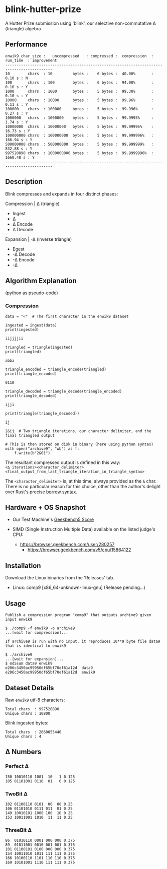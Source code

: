 # blink-hutter-prize
A Hutter Prize submission using 'blink', our selective non-commutative ∆ (triangle) algebra

## Performance

```
enwik9_char_size :   uncompressed   : compressed :  compression  :  run_time  : improvement
-------------------------------------------------------------------------------------------
10        chars  : 10         bytes :    6 bytes :  40.00%       :     0.10 s : N          
100       chars  : 100        bytes :    6 bytes :  94.00%       :     0.10 s : Y          
1000      chars  : 1000       bytes :    5 bytes :  99.30%       :     0.10 s : Y          
10000     chars  : 10000      bytes :    5 bytes :  99.96%       :     0.11 s : Y          
100000    chars  : 100000     bytes :    5 bytes :  99.996%      :     0.27 s : Y          
1000000   chars  : 1000000    bytes :    5 bytes :  99.9995%     :     1.74 s : Y          
10000000  chars  : 10000000   bytes :    5 bytes :  99.99996%    :    16.73 s : Y          
100000000 chars  : 100000000  bytes :    5 bytes :  99.999996%   :   166.94 s : Y          
500000000 chars  : 500000000  bytes :    5 bytes :  99.999999%   :   832.88 s : Y          
997520890 chars  : 1000000000 bytes :    5 bytes :  99.9999996%  :  1660.48 s : Y          
-------------------------------------------------------------------------------------------
```

## Description
Blink compresses and expands in four distinct phases:<br/>

Compression | ∆ (triangle)
- Ingest
- ∆
- ∆ Encode
- ∆ Decode

Expansion | -∆ (inverse triangle)
- Egest
- -∆ Decode
- -∆ Encode
- -∆

## Algorithm Explanation
(python as pseudo-code)

### Compression

```
data = "<"  # The first character in the enwik9 dataset
```

```
ingested = ingest(data)
print(ingested)

iijjjjii
```

```
triangled = triangle(ingested)
print(triangled)

abba
```

```
triangle_encoded = triangle_encode(triangled)
print(triangle_encoded)

0110
```

```
triangle_decoded = triangle_decode(triangle_encoded)
print(triangle_decoded)

ijji
```

```
print(triangle(triangle_decoded))

ij
```

```
2&ij  # Two triangle iterations, our character delimiter, and the final triangled output
```

```
# This is then stored on disk in binary (here using python syntax)
with open("archive9", "wb") as f:
    f.write(b"2&01")
```

The resultant compressed output is defined in this way: 
<br/>
`<∆ iterations><character_delimiter><final_output_from_last_triangle_iteration_in_triangle_syntax>`
<br/>

The `<character_delimiter>` is, at this time, always provided as the `&` char. There is no particular reason for this
choice, other than the author's delight over Rust's precise
[borrow syntax](https://doc.rust-lang.org/rust-by-example/scope/borrow.html).

## Hardware + OS Snapshot

-  Our Test Machine's [Geekbench5 Score](https://browser.geekbench.com/v5/cpu/16402194)

- SIMD (Single Instruction Multiple Data) available on the listed judge's CPU:
  - https://browser.geekbench.com/user/280257
    - https://browser.geekbench.com/v5/cpu/15864122

## Installation
Download the Linux binaries from the 'Releases' tab.

- Linux: comp9 \[x86_64-unknown-linux-gnu\] (Release pending...)

## Usage
`Publish a compression program "comp9" that outputs archive9 given input enwik9`
```
$ ./comp9 -f enwik9 -o archive9
...[wait for compression]...
```

`If archive9 is run with no input, it reproduces 10**9 byte file data9 that is identical to enwik9`
```
$ ./archive9
...[wait for expansion]...
$ md5sum data9 enwik9
e206c3450ac99950df65bf70ef61a12d  data9
e206c3450ac99950df65bf70ef61a12d  enwik9
```

## Dataset Details

Raw `enwik9` utf-8 characters:
```
Total chars  : 997520890
Unique chars : 10800
```

Blink ingested bytes:
```
Total chars  : 2660055440
Unique chars : 4
```

## ∆ Numbers

### Perfect ∆
```
150 10010110 1001  10   1 0.125
105 01101001 0110  01   0 0.125
```

### TwoBit ∆
```
102 01100110 0101  00  00 0.25
106 01101010 0111 011  01 0.25
149 10010101 1000 100  10 0.25
153 10011001 1010  11  11 0.25
```

### ThreeBit ∆
```
86  01010110 0001 000 000 0.375
89  01011001 0010 001 001 0.375
101 01100101 0100 000 000 0.375
154 10011010 1011 111 111 0.375
166 10100110 1101 110 110 0.375
169 10101001 1110 111 111 0.375
```
